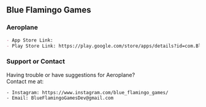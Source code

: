 ## Blue Flamingo Games


### Aeroplane

```markdown
- App Store Link: 
- Play Store Link: https://play.google.com/store/apps/details?id=com.BlueFlamingoGames.Aeroplane
```

### Support or Contact

Having trouble or have suggestions for Aeroplane?  
Contact me at:  
```
- Instagram: https://www.instagram.com/blue_flamingo_games/  
- Email: BlueFlamingoGamesDev@gmail.com
```
